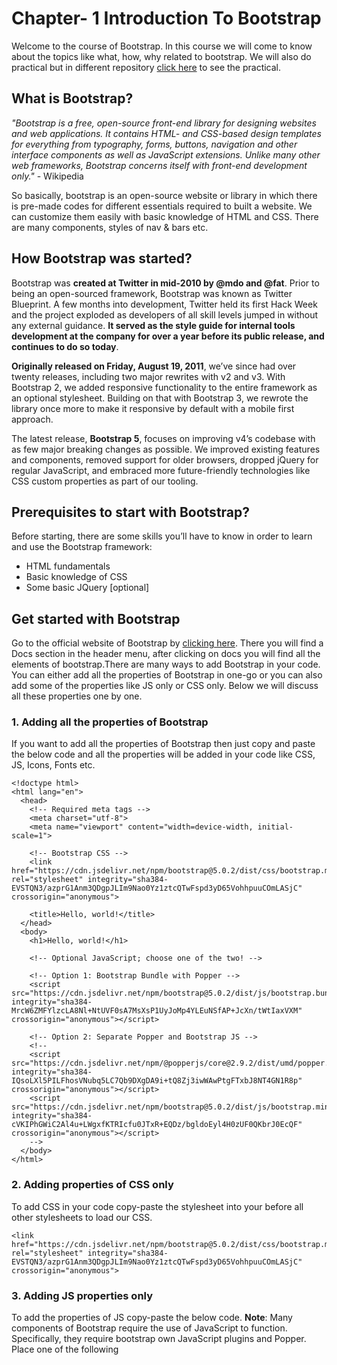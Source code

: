 # Chapter- 1 Introduction To Bootstrap

Welcome to the course of Bootstrap. In this course we will come to know about the topics like what, how, why related to bootstrap. We will also do practical but in different repository <a href="https://github.com/Vaibhavpratapsingh22/website">click here</a> to see the practical.

## What is Bootstrap?

*"Bootstrap is a free, open-source front-end library for designing websites and web applications. It contains HTML- and CSS-based design templates for everything from typography, forms, buttons, navigation and other interface components as well as JavaScript extensions. Unlike many other web frameworks, Bootstrap concerns itself with front-end development only."* - Wikipedia

So basically, bootstrap is an open-source website or library in which there is pre-made codes for different essentials required to built a website. We can customize them easily with basic knowledge of HTML and CSS. There are many components, styles of nav & bars etc. 

## How Bootstrap was started?

Bootstrap was **created at Twitter in mid-2010 by @mdo and @fat**. Prior to being an open-sourced framework, Bootstrap was known as Twitter Blueprint. A few months into development, Twitter held its first Hack Week and the project exploded as developers of all skill levels jumped in without any external guidance. **It served as the style guide for internal tools development at the company for over a year before its public release, and continues to do so today**.

**Originally released on Friday, August 19, 2011**, we’ve since had over twenty releases, including two major rewrites with v2 and v3. With Bootstrap 2, we added responsive functionality to the entire framework as an optional stylesheet. Building on that with Bootstrap 3, we rewrote the library once more to make it responsive by default with a mobile first approach.

The latest release, **Bootstrap 5**, focuses on improving v4’s codebase with as few major breaking changes as possible. We improved existing features and components, removed support for older browsers, dropped jQuery for regular JavaScript, and embraced more future-friendly technologies like CSS custom properties as part of our tooling.

## Prerequisites to start with Bootstrap?

Before starting, there are some skills you’ll have to know in order to learn and use the Bootstrap framework:

- HTML fundamentals
- Basic knowledge of CSS
- Some basic JQuery [optional]

## Get started with Bootstrap

Go to the official website of Bootstrap by <a href="https://getbootstrap.com">clicking here</a>. There you will find a Docs section in the header menu, after clicking on docs you will find all the elements of bootstrap.There are many ways to add Bootstrap in your code. You can either add all the properties of Bootstrap in one-go or you can also add some of the properties like JS only or CSS only. Below we will discuss all these properties one by one.

### 1. Adding all the properties of Bootstrap

If you want to add all the properties of Bootstrap then just copy and paste the below code and all the properties will be added in your code like CSS, JS, Icons, Fonts etc.

~~~
<!doctype html>
<html lang="en">
  <head>
    <!-- Required meta tags -->
    <meta charset="utf-8">
    <meta name="viewport" content="width=device-width, initial-scale=1">

    <!-- Bootstrap CSS -->
    <link href="https://cdn.jsdelivr.net/npm/bootstrap@5.0.2/dist/css/bootstrap.min.css" rel="stylesheet" integrity="sha384-EVSTQN3/azprG1Anm3QDgpJLIm9Nao0Yz1ztcQTwFspd3yD65VohhpuuCOmLASjC" crossorigin="anonymous">

    <title>Hello, world!</title>
  </head>
  <body>
    <h1>Hello, world!</h1>

    <!-- Optional JavaScript; choose one of the two! -->

    <!-- Option 1: Bootstrap Bundle with Popper -->
    <script src="https://cdn.jsdelivr.net/npm/bootstrap@5.0.2/dist/js/bootstrap.bundle.min.js" integrity="sha384-MrcW6ZMFYlzcLA8Nl+NtUVF0sA7MsXsP1UyJoMp4YLEuNSfAP+JcXn/tWtIaxVXM" crossorigin="anonymous"></script>

    <!-- Option 2: Separate Popper and Bootstrap JS -->
    <!--
    <script src="https://cdn.jsdelivr.net/npm/@popperjs/core@2.9.2/dist/umd/popper.min.js" integrity="sha384-IQsoLXl5PILFhosVNubq5LC7Qb9DXgDA9i+tQ8Zj3iwWAwPtgFTxbJ8NT4GN1R8p" crossorigin="anonymous"></script>
    <script src="https://cdn.jsdelivr.net/npm/bootstrap@5.0.2/dist/js/bootstrap.min.js" integrity="sha384-cVKIPhGWiC2Al4u+LWgxfKTRIcfu0JTxR+EQDz/bgldoEyl4H0zUF0QKbrJ0EcQF" crossorigin="anonymous"></script>
    -->
  </body>
</html>
~~~

### 2. Adding properties of CSS only

To add CSS in your code copy-paste the stylesheet <link> into your <head> before all other stylesheets to load our CSS.

~~~
<link href="https://cdn.jsdelivr.net/npm/bootstrap@5.0.2/dist/css/bootstrap.min.css" rel="stylesheet" integrity="sha384-EVSTQN3/azprG1Anm3QDgpJLIm9Nao0Yz1ztcQTwFspd3yD65VohhpuuCOmLASjC" crossorigin="anonymous">
~~~

### 3. Adding JS properties only

To add the properties of JS copy-paste the below code.
**Note**: Many components of Bootstrap require the use of JavaScript to function. Specifically, they require bootstrap own JavaScript plugins and Popper. Place one of the following <script> near the end of your pages, right before the closing </body> tag, to enable them.

~~~
<script src="https://cdn.jsdelivr.net/npm/bootstrap@5.0.2/dist/js/bootstrap.bundle.min.js" integrity="sha384-MrcW6ZMFYlzcLA8Nl+NtUVF0sA7MsXsP1UyJoMp4YLEuNSfAP+JcXn/tWtIaxVXM" crossorigin="anonymous"></script>
~~~

## Why we use Bootstrap?

There are many reason’s why bootstrap is leading the web frameworks race,some of them are:

### 1. Reusability

Bootstrap contains ready made components,CSS styles and plugins that can be included directly into our code.Hence we can make use of these components and styles in our code,which will save time and helps in rapid development of the website/we app.

### 2. Mobile-first

The main priority when we make a website using bootstrap is to be mobile responsive.Mobile-first basically means that we build the website from a smartphone level and then scale it up to conform to the bigger sizes.
Easy to get started: It is easy to get started as it only requires the knowledge of HTML and CSS only.
Open source: It is open source in nature and completely free to download.

### 3. Great Grid system

Bootstrap makes use of the powerful 12 column grid system which is easy to use and is very consistent.

## Disadvantages of Bootstrap
### 1.Every Bootstrap Website Looks Similar
A great many of us are tired of seeing the same old Twitter Bootstrap theme again and again. Black header, giant hero, rounded blue buttons, Helvetica Neue.
Yes, you can customize the header to be a different color, maybe re-color some of the buttons, use a different font. Ultimately, however, that doesn’t change anything—it still looks like Bootstrap.

### 2. Can be Heavy
While it’s easy to build a responsive website with Bootstrap, the end results can be quite a bit heavy for the users in terms of slower loading times, as well as battery drain issues. Also, the files generated by Bootstrap can be huge in size, which can slow things down for you quite heavily. You might be able to go on and delete things manually, but this again defeats the purpose of using the framework at all.

### 3. Lots of changes required
Can require lots of overriding styles or rewriting their files if you have lots of customizations or want to deviate from Bootstrap structure.

## Summary
Working with Bootstrap is really very easy as it allows us to use the elements to give an awesome and attractive look to our website for free. After going through this chapter you can easily start with the Bootstrap and start building a website with the flow of the course. I will also be doing practical implementation but in different repository <a href="https://github.com/Vaibhavpratapsingh22/website">click here</a> to go my practical repo.

![edit2](https://img.shields.io/static/v1?label=Source&message=https://medium.com&color=red)![edit](https://img.shields.io/static/v1?label=PRs&message=Welcome&color=<COLOR>)[![Awesome](https://cdn.rawgit.com/sindresorhus/awesome/d7305f38d29fed78fa85652e3a63e154dd8e8829/media/badge.svg)](https://github.com/sindresorhus/awesome#readme)